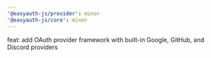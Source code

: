 ```yaml
---
'@easyauth-js/provider': minor
'@easyauth-js/core': minor
---
```


feat: add OAuth provider framework with built-in Google, GitHub, and Discord providers
